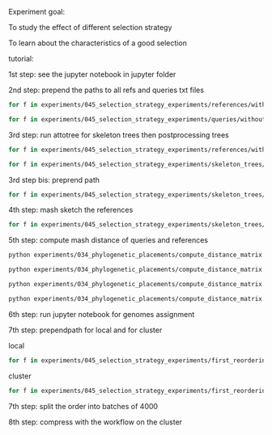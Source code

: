 Experiment goal:

To study the effect of different selection strategy

To learn about the characteristics of a good selection

tutorial:

1st step: see the jupyter notebook in jupyter folder

2nd step: prepend the paths to all refs and queries txt files

```bash
for f in experiments/045_selection_strategy_experiments/references/without_path/*.txt; do python python_scripts/find_genome_paths.py $f ~/data/661k/gziped_full/ experiments/045_selection_strategy_experiments/references/with_path/$(basename $f .txt).txt --is_text; done
```

```bash
for f in experiments/045_selection_strategy_experiments/queries/without_path/*.txt; do python python_scripts/find_genome_paths.py $f ~/data/661k/gziped_full/ experiments/045_selection_strategy_experiments/queries/with_path/$(basename $f .txt).txt --is_text; done
```

3rd step: run attotree for skeleton trees then postprocessing trees

```bash
for f in experiments/045_selection_strategy_experiments/references/with_path/*.txt; do attotree -L $f -o experiments/045_selection_strategy_experiments/skeleton_trees/nw_files/$(basename $f .txt).nw -t 10; done
```

```bash
for f in experiments/045_selection_strategy_experiments/skeleton_trees/nw_files/*.nw; do python python_scripts/postprocess_tree.py --standardize --midpoint-outgroup --ladderize --name-internals -l experiments/045_selection_strategy_experiments/skeleton_trees/leaf_orders/$(basename $f .nw).txt -n experiments/045_selection_strategy_experiments/skeleton_trees/other/$(basename $f .nw).node.txt $f experiments/045_selection_strategy_experiments/skeleton_trees/other/$(basename $f .nw).std.nw; done
```

3rd step bis: preprend path

```bash
for f in experiments/045_selection_strategy_experiments/skeleton_trees/leaf_orders/*.txt; do python python_scripts/find_genome_paths.py $f ~/data/661k/gziped_full/ experiments/045_selection_strategy_experiments/skeleton_trees/leaf_orders_with_path/$(basename $f .txt).txt --is_text; done
```

4th step: mash sketch the references

```bash
for f in experiments/045_selection_strategy_experiments/skeleton_trees/leaf_orders_with_path/*.txt; do mash sketch -l $f -o experiments/045_selection_strategy_experiments/ref_mash_sketches/$(basename $f .txt) -p 12 -s 1000;done
```

5th step: compute mash distance of queries and references

```bash
python experiments/034_phylogenetic_placements/compute_distance_matrix.py experiments/045_selection_strategy_experiments/ref_mash_sketches/reference_25.msh experiments/045_selection_strategy_experiments/queries/with_path/query_25.txt -l -o experiments/045_selection_strategy_experiments/mash_distances/distance_25.csv -v -t 12
```

```bash
python experiments/034_phylogenetic_placements/compute_distance_matrix.py experiments/045_selection_strategy_experiments/ref_mash_sketches/reference_50.msh experiments/045_selection_strategy_experiments/queries/with_path/query_50.txt -l -o experiments/045_selection_strategy_experiments/mash_distances/distance_50.csv -v -t 12
```

```bash
python experiments/034_phylogenetic_placements/compute_distance_matrix.py experiments/045_selection_strategy_experiments/ref_mash_sketches/reference_75.msh experiments/045_selection_strategy_experiments/queries/with_path/query_75.txt -l -o experiments/045_selection_strategy_experiments/mash_distances/distance_75.csv -v -t 12
```

```bash
python experiments/034_phylogenetic_placements/compute_distance_matrix.py experiments/045_selection_strategy_experiments/ref_mash_sketches/reference_100.msh experiments/045_selection_strategy_experiments/queries/with_path/query_100.txt -l -o experiments/045_selection_strategy_experiments/mash_distances/distance_100.csv -v -t 12
```

6th step: run jupyter notebook for genomes assignment

7th step: prependpath for local and for cluster


local

```bash
for f in experiments/045_selection_strategy_experiments/first_reordering/without_path/*.txt; do python python_scripts/find_genome_paths.py $f ~/data/661k/gziped_full/ experiments/045_selection_strategy_experiments/first_reordering/with_path/$(basename $f .txt).txt --is_text;done
```

cluster

```bash
for f in experiments/045_selection_strategy_experiments/first_reordering/cluster_path/*.txt; do sed -i '' 's|^|/projects/reall/tam/data/661k/uncompressed_fastas/|; s|$|.fa|' $f;done
```

7th step: split the order into batches of 4000

8th step: compress with the workflow on the cluster
